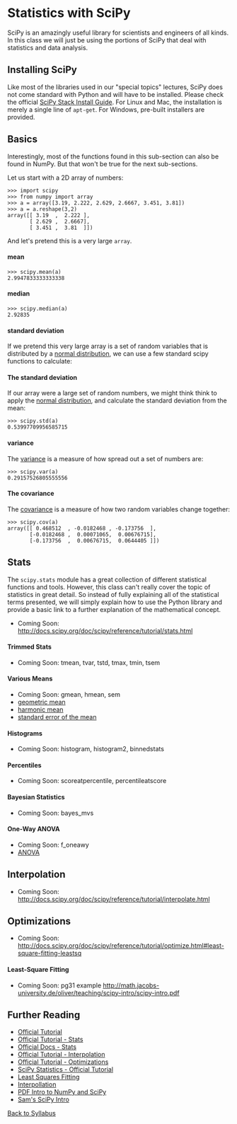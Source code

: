 # Statistics with SciPy

SciPy is an amazingly useful library for scientists and engineers of all kinds. In this class we will just be using the portions of SciPy that deal with statistics and data analysis.

## Installing SciPy

Like most of the libraries used in our "special topics" lectures, SciPy does not come standard with Python and will have to be installed. Please check the official [SciPy Stack Install Guide](http://www.scipy.org/install.html). For Linux and Mac, the installation is merely a single line of `apt-get`. For Windows, pre-built installers are provided.

## Basics

Interestingly, most of the functions found in this sub-section can also be found in NumPy. But that won't be true for the next sub-sections.

Let us start with a 2D array of numbers:

    >>> import scipy
    >>> from numpy import array
    >>> a = array([3.19, 2.222, 2.629, 2.6667, 3.451, 3.81])
    >>> a = a.reshape(3,2)
    array([[ 3.19  ,  2.222 ],
           [ 2.629 ,  2.6667],
           [ 3.451 ,  3.81  ]])

And let's pretend this is a very large `array`.

#### mean

    >>> scipy.mean(a)
    2.9947833333333338

#### median

    >>> scipy.median(a)
    2.92835

#### standard deviation

If we pretend this very large array is a set of random variables that is distributed by a [normal distribution](https://en.wikipedia.org/wiki/Normal_distribution), we can use a few standard scipy functions to calculate:

#### The standard deviation

If our array were a large set of random numbers, we might think think to apply the [normal distribution](https://en.wikipedia.org/wiki/Normal_distribution), and calculate the standard deviation from the mean:

    >>> scipy.std(a)
    0.53997709956585715

#### variance

The [variance](https://en.wikipedia.org/wiki/Variance) is a measure of how spread out a set of numbers are:
    
    >>> scipy.var(a)
    0.29157526805555556

#### The covariance

The [covariance](https://en.wikipedia.org/wiki/Covariance) is a measure of how two random variables change together:

    >>> scipy.cov(a)
    array([[ 0.468512  , -0.0182468 , -0.173756  ],
           [-0.0182468 ,  0.00071065,  0.00676715],
           [-0.173756  ,  0.00676715,  0.0644405 ]])

## Stats

The `scipy.stats` module has a great collection of different statistical functions and tools. However, this class can't really cover the topic of statistics in great detail. So instead of fully explaining all of the statistical terms presented, we will simply explain how to use the Python library and provide a basic link to a further explanation of the mathematical concept.

 * Coming Soon: http://docs.scipy.org/doc/scipy/reference/tutorial/stats.html

#### Trimmed Stats

 * Coming Soon: tmean, tvar, tstd, tmax, tmin, tsem

#### Various Means

 * Coming Soon: gmean, hmean, sem
 * [geometric mean](https://en.wikipedia.org/wiki/Geometric_mean)
 * [harmonic mean](https://en.wikipedia.org/wiki/Harmonic_mean)
 * [standard error of the mean](https://en.wikipedia.org/wiki/Standard_error)

#### Histograms

 * Coming Soon: histogram, histogram2, binnedstats

#### Percentiles

 * Coming Soon: scoreatpercentile, percentileatscore

#### Bayesian Statistics

 * Coming Soon: bayes_mvs

#### One-Way ANOVA

 * Coming Soon: f_oneawy
 * [ANOVA](https://en.wikipedia.org/wiki/Analysis_of_variance)

## Interpolation

 * Coming Soon: http://docs.scipy.org/doc/scipy/reference/tutorial/interpolate.html

## Optimizations

 * Coming Soon: http://docs.scipy.org/doc/scipy/reference/tutorial/optimize.html#least-square-fitting-leastsq

#### Least-Square Fitting

 * Coming Soon: pg31 example http://math.jacobs-university.de/oliver/teaching/scipy-intro/scipy-intro.pdf


## Further Reading

 * [Official Tutorial](http://docs.scipy.org/doc/scipy/reference/tutorial/)
 * [Official Tutorial - Stats](http://docs.scipy.org/doc/scipy/reference/tutorial/stats.html)
 * [Official Docs - Stats](http://docs.scipy.org/doc/scipy/reference/stats.html#module-scipy.stats)
 * [Official Tutorial - Interpolation](http://docs.scipy.org/doc/scipy/reference/tutorial/interpolate.html)
 * [Official Tutorial - Optimizations](http://docs.scipy.org/doc/scipy/reference/tutorial/optimize.html#least-square-fitting-leastsq)
 * [SciPy Statistics - Official Tutorial](http://docs.scipy.org/doc/scipy/reference/tutorial/stats.html)
 * [Least Squares Fitting](http://docs.scipy.org/doc/scipy/reference/tutorial/optimize.html#least-square-fitting-leastsq)
 * [Interpollation](http://docs.scipy.org/doc/scipy/reference/tutorial/interpolate.html)
 * [PDF Intro to NumPy and SciPy](http://www.engr.ucsb.edu/~shell/che210d/numpy.pdf)
 * [Sam's SciPy Intro](http://www.sam.math.ethz.ch/~raoulb/teaching/PythonTutorial/intro_scipy.html)

[Back to Syllabus](../../README.md)
